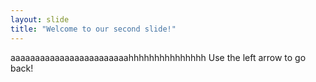 ```yaml
---
layout: slide
title: "Welcome to our second slide!"
---
```

aaaaaaaaaaaaaaaaaaaaaaaahhhhhhhhhhhhhhh
Use the left arrow to go back!
